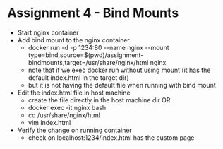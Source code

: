 # Assignment 4 - Bind Mounts

- Start nginx container
- Add bind mount to the nginx container
  - docker run -d -p 1234:80 --name nginx --mount type=bind,source=$(pwd)/assignment-bindmounts,target=/usr/share/nginx/html nginx
  - note that if we exec docker run without using mount (it has the default index.html in the target dir)
  - but it is not having the default file when running with bind mount
- Edit the index.html file in host machine
  - create the file directly in the host machine dir OR
  - docker exec -it nginx bash
  - cd /usr/share/nginx/html
  - vim index.html
- Verify the change on running container
  - check on localhost:1234/index.html has the custom page
